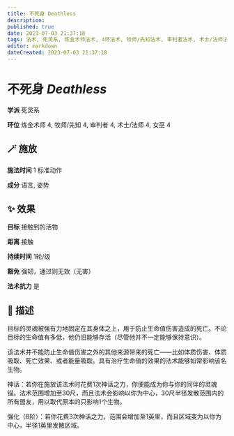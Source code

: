 ```yaml
---
title: 不死身 Deathless
description: 
published: true
date: 2023-07-03 21:37:18
tags: 法术, 死灵系, 炼金术师法术, 4环法术, 牧师/先知法术, 审判者法术, 术士/法师法术, 女巫法术
editor: markdown
dateCreated: 2023-07-03 21:37:18
---
```


# **不死身** *Deathless*

**学派** 死灵系 

**环位** 炼金术师 4, 牧师/先知 4, 审判者 4, 术士/法师 4, 女巫 4

## 🪄 施放

**施法时间** 1 标准动作

**成分** 语言, 姿势

## ✨ 效果 

**目标** 接触到的活物 

**距离** 接触  

**持续时间** 1轮/级 

**豁免** 强韧，通过则无效（无害）

**法术抗力** 是

## 📖 描述

目标的灵魂被强有力地固定在其身体之上，用于防止生命值伤害造成的死亡。不论目标的生命值有多低，他仍旧能够存活（尽管他并不一定能够保持意识）。

该法术并不能防止生命值伤害之外的其他来源带来的死亡——比如体质伤害、体质吸取、死亡效果、或者能量吸取。具有治疗生命值的效果的法术能够如常影响该名生物。

神话：若你在施放该法术时花费1次神话之力，你便能成为你与你的同伴的灵魂锚。法术范围增加至30尺，而且法术会影响以你为中心，30尺半径发散范围内的所有盟友，用以取代原本的只影响1个生物。

强化（8阶）：若你花费3次神话之力，范围会增加至1英里，而且区域变为以你为中心，半径1英里发散区域。
    